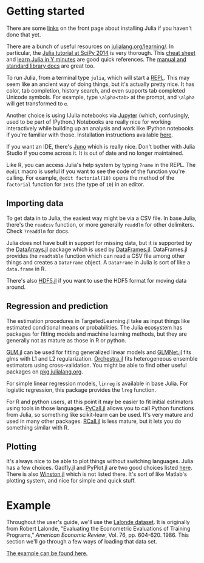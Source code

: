 # Getting started

There are some [links](../index.md#installing) on the front page about installing Julia if you haven't done that yet.

There are a bunch of useful resources on [julialang.org/learning/](http://julialang.org/learning/). In particular, the [Julia tutorial at SciPy 2014](https://www.youtube.com/watch?v=vWkgEddb4-A) is very thorough. This [cheat sheet](http://math.mit.edu/~stevenj/Julia-cheatsheet.pdf) and [learn Julia in Y minutes](http://learnxinyminutes.com/docs/julia/) are good quick references.  The [manual and standard library docs](http://docs.julialang.org/en/release-0.3/) are great too.

To run Julia, from a terminal type `julia`, which will start a [REPL](https://en.wikipedia.org/wiki/Read-eval-print_loop). This may seem like an ancient way of doing things, but it's actually pretty nice. It has color, tab completion, history search, and even supports tab completed Unicode symbols. For example, type `\alpha<tab>` at the prompt, and `\alpha` will get transformed to `α`.

Another choice is using IJulia notebooks via [Jupyter](http://jupyter.org/) (which, confusingly, used to be part of IPython.) Notebooks are really nice for working interactively while building up an analysis and work like IPython notebooks if you're familiar with those. Installation instructions available [here](https://github.com/JuliaLang/IJulia.jl).

If you want an IDE, there's [Juno](http://junolab.org/) which is really nice. Don't bother with Julia Studio if you come across it. It is out of date and no longer maintained.

Like R, you can access Julia's help system by typing `?name` in the REPL.  The `@edit` macro is useful if you want to see the code of the function you're calling. For example, `@edit factorial(10)` opens the method of the `factorial` function for `Int`s (the type of `10`) in an editor.

## Importing data

To get data in to Julia, the easiest way might be via a CSV file. In base Julia, there's the `readcsv` function, or more generally `readdlm` for other delimiters. Check `?readdlm` for docs.

Julia does not have built in support for missing data, but it is supported by the [DataArrays.jl](https://github.com/JuliaStats/DataArrays.jl) package which is used by [DataFrames.jl](http://dataframesjl.readthedocs.org/en/latest/).
DataFrames.jl provides the `readtable` function which can read a CSV file among other things and creates a `DataFrame` object. A `DataFrame` in Julia is sort of like a `data.frame` in R.

There's also [HDF5.jl](https://github.com/timholy/HDF5.jl) if you want to use the HDF5 format for moving data around.

## Regression and prediction

The estimation procedures in TargetedLearning.jl take as input things like estimated conditional means or probabilities. The Julia ecosystem has packages for fitting models and machine learning methods, but they are generally not as mature as those in R or python.

[GLM.jl](https://github.com/JuliaStats/GLM.jl) can be used for fitting generalized linear models and [GLMNet.jl](https://github.com/simonster/GLMNet.jl) fits glms with L1 and L2 regularization.  [Orchestra.jl](https://github.com/svs14/Orchestra.jl) fits heterogeneous ensemble estimators using cross-validation. You might be able to find other useful packages on [pkg.julialang.org](http://pkg.julialang.org).

For simple linear regression models, `linreg` is available in base Julia. For logistic regression, this package provides the `lreg` function.

For R and python users, at this point it may be easier to fit initial estimators using tools in those languages. [PyCall.jl](https://github.com/stevengj/PyCall.jl) allows you to call Python functions from Julia, so something like scikit-learn can be used. It's very mature and used in many other packages. [RCall.jl](https://github.com/JuliaStats/RCall.jl) is less mature, but it lets you do something similar with R.

## Plotting

It's always nice to be able to plot things without switching languages. Julia has a few choices. Gadfly.jl and PyPlot.jl are two good choices listed [here](http://julialang.org/downloads/plotting.html). There is also [Winston.jl](https://github.com/nolta/Winston.jl) which is not listed there. It's sort of like Matlab's plotting system, and nice for simple and quick stuff.

# Example

Throughout the user's guide, we'll use the [Lalonde dataset](http://users.nber.org/~rdehejia/nswdata2.html). It is originally from
Robert Lalonde, "Evaluating the Econometric Evaluations of Training Programs," *American Economic Review*, Vol. 76, pp. 604-620. 1986. This section we'll go through a few ways of loading that data set.

[The example can be found here.](http://nbviewer.ipython.org/url/lendle.github.io/TargetedLearning.jl/user-guide/lalonde_example.ipynb#Loading-the-data-set)

